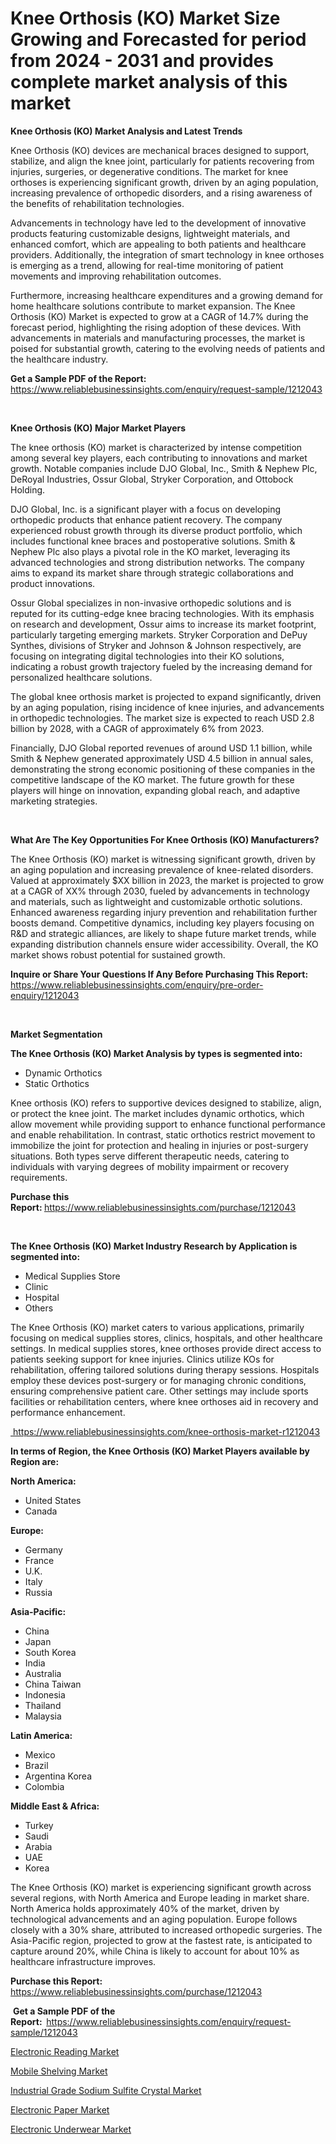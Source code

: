 <p><h1>Knee Orthosis (KO) Market Size Growing and Forecasted for period from 2024 - 2031 and provides complete market analysis of this market</h1></p><p><strong>Knee Orthosis (KO) Market Analysis and Latest Trends</strong></p>
<p><p>Knee Orthosis (KO) devices are mechanical braces designed to support, stabilize, and align the knee joint, particularly for patients recovering from injuries, surgeries, or degenerative conditions. The market for knee orthoses is experiencing significant growth, driven by an aging population, increasing prevalence of orthopedic disorders, and a rising awareness of the benefits of rehabilitation technologies. </p><p>Advancements in technology have led to the development of innovative products featuring customizable designs, lightweight materials, and enhanced comfort, which are appealing to both patients and healthcare providers. Additionally, the integration of smart technology in knee orthoses is emerging as a trend, allowing for real-time monitoring of patient movements and improving rehabilitation outcomes.</p><p>Furthermore, increasing healthcare expenditures and a growing demand for home healthcare solutions contribute to market expansion. The Knee Orthosis (KO) Market is expected to grow at a CAGR of 14.7% during the forecast period, highlighting the rising adoption of these devices. With advancements in materials and manufacturing processes, the market is poised for substantial growth, catering to the evolving needs of patients and the healthcare industry.</p></p>
<p><strong>Get a Sample PDF of the Report:&nbsp;</strong> <a href="https://www.reliablebusinessinsights.com/enquiry/request-sample/1212043?utm_campaign=1109&utm_medium=2&utm_source=Github&utm_content=ia&utm_term=17122024&utm_id=knee-orthosis-ko">https://www.reliablebusinessinsights.com/enquiry/request-sample/1212043</a></p>
<p>&nbsp;</p>
<p><strong>Knee Orthosis (KO) Major Market Players</strong></p>
<p><p>The knee orthosis (KO) market is characterized by intense competition among several key players, each contributing to innovations and market growth. Notable companies include DJO Global, Inc., Smith & Nephew Plc, DeRoyal Industries, Ossur Global, Stryker Corporation, and Ottobock Holding.</p><p>DJO Global, Inc. is a significant player with a focus on developing orthopedic products that enhance patient recovery. The company experienced robust growth through its diverse product portfolio, which includes functional knee braces and postoperative solutions. Smith & Nephew Plc also plays a pivotal role in the KO market, leveraging its advanced technologies and strong distribution networks. The company aims to expand its market share through strategic collaborations and product innovations.</p><p>Ossur Global specializes in non-invasive orthopedic solutions and is reputed for its cutting-edge knee bracing technologies. With its emphasis on research and development, Ossur aims to increase its market footprint, particularly targeting emerging markets. Stryker Corporation and DePuy Synthes, divisions of Stryker and Johnson & Johnson respectively, are focusing on integrating digital technologies into their KO solutions, indicating a robust growth trajectory fueled by the increasing demand for personalized healthcare solutions.</p><p>The global knee orthosis market is projected to expand significantly, driven by an aging population, rising incidence of knee injuries, and advancements in orthopedic technologies. The market size is expected to reach USD 2.8 billion by 2028, with a CAGR of approximately 6% from 2023.</p><p>Financially, DJO Global reported revenues of around USD 1.1 billion, while Smith & Nephew generated approximately USD 4.5 billion in annual sales, demonstrating the strong economic positioning of these companies in the competitive landscape of the KO market. The future growth for these players will hinge on innovation, expanding global reach, and adaptive marketing strategies.</p></p>
<p>&nbsp;</p>
<p><strong>What Are The Key Opportunities For Knee Orthosis (KO) Manufacturers?</strong></p>
<p><p>The Knee Orthosis (KO) market is witnessing significant growth, driven by an aging population and increasing prevalence of knee-related disorders. Valued at approximately $XX billion in 2023, the market is projected to grow at a CAGR of XX% through 2030, fueled by advancements in technology and materials, such as lightweight and customizable orthotic solutions. Enhanced awareness regarding injury prevention and rehabilitation further boosts demand. Competitive dynamics, including key players focusing on R&D and strategic alliances, are likely to shape future market trends, while expanding distribution channels ensure wider accessibility. Overall, the KO market shows robust potential for sustained growth.</p></p>
<p><strong>Inquire or Share Your Questions If Any Before Purchasing This Report:</strong> <a href="https://www.reliablebusinessinsights.com/enquiry/pre-order-enquiry/1212043?utm_campaign=1109&utm_medium=2&utm_source=Github&utm_content=ia&utm_term=17122024&utm_id=knee-orthosis-ko">https://www.reliablebusinessinsights.com/enquiry/pre-order-enquiry/1212043</a></p>
<p>&nbsp;</p>
<p><strong>Market Segmentation</strong></p>
<p><strong>The Knee Orthosis (KO) Market Analysis by types is segmented into:</strong></p>
<p><ul><li>Dynamic Orthotics</li><li>Static Orthotics</li></ul></p>
<p><p>Knee orthosis (KO) refers to supportive devices designed to stabilize, align, or protect the knee joint. The market includes dynamic orthotics, which allow movement while providing support to enhance functional performance and enable rehabilitation. In contrast, static orthotics restrict movement to immobilize the joint for protection and healing in injuries or post-surgery situations. Both types serve different therapeutic needs, catering to individuals with varying degrees of mobility impairment or recovery requirements.</p></p>
<p><strong>Purchase this Report:&nbsp;</strong><a href="https://www.reliablebusinessinsights.com/purchase/1212043?utm_campaign=1109&utm_medium=2&utm_source=Github&utm_content=ia&utm_term=17122024&utm_id=knee-orthosis-ko">https://www.reliablebusinessinsights.com/purchase/1212043</a></p>
<p>&nbsp;</p>
<p><strong>The Knee Orthosis (KO) Market Industry Research by Application is segmented into:</strong></p>
<p><ul><li>Medical Supplies Store</li><li>Clinic</li><li>Hospital</li><li>Others</li></ul></p>
<p><p>The Knee Orthosis (KO) market caters to various applications, primarily focusing on medical supplies stores, clinics, hospitals, and other healthcare settings. In medical supplies stores, knee orthoses provide direct access to patients seeking support for knee injuries. Clinics utilize KOs for rehabilitation, offering tailored solutions during therapy sessions. Hospitals employ these devices post-surgery or for managing chronic conditions, ensuring comprehensive patient care. Other settings may include sports facilities or rehabilitation centers, where knee orthoses aid in recovery and performance enhancement.</p></p>
<p><a href="https://www.reliablebusinessinsights.com/knee-orthosis-market-r1212043?utm_campaign=1109&utm_medium=2&utm_source=Github&utm_content=ia&utm_term=17122024&utm_id=knee-orthosis-ko">&nbsp;https://www.reliablebusinessinsights.com/knee-orthosis-market-r1212043</a></p>
<p><strong>In terms of Region, the Knee Orthosis (KO) Market Players available by Region are:</strong></p>
<p>
    <p> <strong> North America: </strong>
        <ul>
            <li>United States</li>
            <li>Canada</li>
        </ul>
        </p> 
    <p> <strong> Europe: </strong>
        <ul>
            <li>Germany</li>
            <li>France</li>
            <li>U.K.</li>
            <li>Italy</li>
            <li>Russia</li>
        </ul>
        </p> 
    <p> <strong> Asia-Pacific: </strong>
        <ul>
            <li>China</li>
            <li>Japan</li>
            <li>South Korea</li>
            <li>India</li>
            <li>Australia</li>
            <li>China Taiwan</li>
            <li>Indonesia</li>
            <li>Thailand</li>
            <li>Malaysia</li>
        </ul>
        </p> 
    <p> <strong> Latin America: </strong>
        <ul>
            <li>Mexico</li>
            <li>Brazil</li>
            <li>Argentina Korea</li>
            <li>Colombia</li>
        </ul>
        </p> 
    <p> <strong> Middle East & Africa: </strong>
        <ul>
            <li>Turkey</li>
            <li>Saudi</li>
            <li>Arabia</li>
            <li>UAE</li>
            <li>Korea</li>
        </ul>
    </p>
    </p>
<p><p>The Knee Orthosis (KO) market is experiencing significant growth across several regions, with North America and Europe leading in market share. North America holds approximately 40% of the market, driven by technological advancements and an aging population. Europe follows closely with a 30% share, attributed to increased orthopedic surgeries. The Asia-Pacific region, projected to grow at the fastest rate, is anticipated to capture around 20%, while China is likely to account for about 10% as healthcare infrastructure improves.</p></p>
<p><strong>Purchase this Report: </strong><a href="https://www.reliablebusinessinsights.com/purchase/1212043?utm_campaign=1109&utm_medium=2&utm_source=Github&utm_content=ia&utm_term=17122024&utm_id=knee-orthosis-ko">https://www.reliablebusinessinsights.com/purchase/1212043</a></p>
<p>&nbsp;<strong>Get a Sample PDF of the Report:&nbsp;&nbsp;</strong><a href="https://www.reliablebusinessinsights.com/enquiry/request-sample/1212043?utm_campaign=1109&utm_medium=2&utm_source=Github&utm_content=ia&utm_term=17122024&utm_id=knee-orthosis-ko">https://www.reliablebusinessinsights.com/enquiry/request-sample/1212043</a></p>
<p><strong></strong></p>
<p><p><a href="https://www.linkedin.com/pulse/electronic-reading-market-growth-competitive-landscape-segment-qroqe?utm_campaign=1109&utm_medium=2&utm_source=Github&utm_content=ia&utm_term=17122024&utm_id=knee-orthosis-ko">Electronic Reading Market</a></p><p><a href="https://www.linkedin.com/pulse/mobile-shelving-market-essentials-key-players-demand-drivers-okwqf?utm_campaign=1109&utm_medium=2&utm_source=Github&utm_content=ia&utm_term=17122024&utm_id=knee-orthosis-ko">Mobile Shelving Market</a></p><p><a href="https://github.com/mcfred89/Market-Research-Report-List-1/blob/main/industrial-grade-sodium-sulfite-crystal-market.md?utm_campaign=1109&utm_medium=2&utm_source=Github&utm_content=ia&utm_term=17122024&utm_id=knee-orthosis-ko">Industrial Grade Sodium Sulfite Crystal Market</a></p><p><a href="https://www.linkedin.com/pulse/f-my-mkt-intel-xkfif?utm_campaign=1109&utm_medium=2&utm_source=Github&utm_content=ia&utm_term=17122024&utm_id=knee-orthosis-ko">Electronic Paper Market</a></p><p><a href="https://www.linkedin.com/pulse/f-my-mkt-intel-xkfif?utm_campaign=1109&utm_medium=2&utm_source=Github&utm_content=ia&utm_term=17122024&utm_id=knee-orthosis-ko">Electronic Underwear Market</a></p></p>
